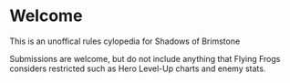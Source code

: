 ﻿# Welcome

This is an unoffical rules cylopedia for Shadows of Brimstone

Submissions are welcome, but do not include anything that Flying Frogs considers restricted such as Hero Level-Up charts and enemy stats.


